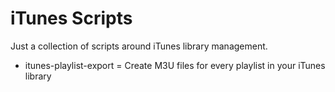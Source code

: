 # iTunes Scripts
Just a collection of scripts around iTunes library management.

* itunes-playlist-export = Create M3U files for every playlist in your iTunes library
